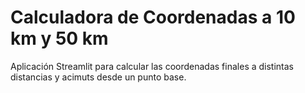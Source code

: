 # Calculadora de Coordenadas a 10 km y 50 km
Aplicación Streamlit para calcular las coordenadas finales a distintas distancias y acimuts desde un punto base.